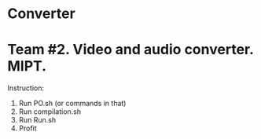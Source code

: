 Converter
=========
Team #2. Video and audio converter. MIPT.
=========

Instruction:
1) Run 	PO.sh (or commands in that)
2) Run 	compilation.sh
3) Run  Run.sh
4) Profit
